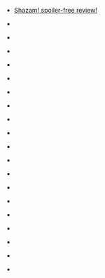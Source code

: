 
- [Shazam! spoiler-free review!](/2019/04/shazam-spoiler-free-review/)

- [](/2019/03/183662443174/)

- [](/2019/03/183413854964/)

- [](/2019/03/183152764070/)

- [](/2019/02/182513007484/)

- [](/2019/02/182487760887/)

- [](/2019/02/182463223840/)

- [](/2019/01/182150672586/)

- [](/2019/01/182124799020/)

- [](/2018/12/181444243401/)

- [](/2018/12/181415462903/)

- [](/2018/12/181209788790/)

- [](/2018/12/181046069605/)

- [](/2018/12/180970935572/)

- [](/2018/12/180775202745/)

- [](/2018/12/180669924587/)

- [](/2018/11/180604538230/)

- [](/2018/11/180429626176/)

- [](/2018/11/180258872706/)

- [](/2018/10/179131444318/)
